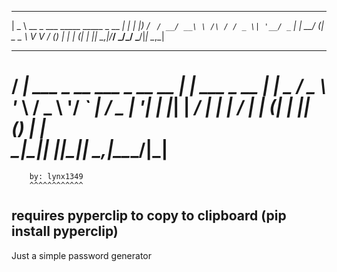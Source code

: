  ____                                     _ 
|  _ \ __ _ ___ _____      _____  _ __ __| |
| |_) / _` / __/ __\ \ /\ / / _ \| '__/ _` |
|  __/ (_| \__ \__ \\ V  V / (_) | | | (_| |
|_|   \__,_|___/___/ \_/\_/ \___/|_|  \__,_|
                                            
  ____                           _             
 / ___| ___ _ __   ___ _ __ __ _| |_ ___  _ __ 
| |  _ / _ \ '_ \ / _ \ '__/ _` | __/ _ \| '__|
| |_| |  __/ | | |  __/ | | (_| | || (_) | |   
 \____|\___|_| |_|\___|_|  \__,_|\__\___/|_|  
===============================================
		by: lynx1349
		^^^^^^^^^^^^

requires pyperclip to copy to clipboard (pip install pyperclip)	
---------------------------------------------------------------
Just a simple password generator
